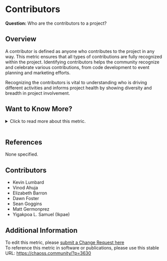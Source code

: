 # Contributors

**Question:** Who are the contributors to a project?

## Overview

A contributor is defined as anyone who contributes to the project in any way. This metric ensures that all types of contributions are fully recognized within the project. Identifying contributors helps the community recognize and celebrate various contributions, from code development to event planning and marketing efforts.

Recognizing the contributors is vital to understanding who is driving different activities and informs project health by showing diversity and breadth in project involvement.

## Want to Know More?

<span markdown="1"><details>

<summary>Click to read more about this metric.</summary>

### Data Collection Strategies

As indicated below, some contributor information is available via software such as GrimoireLab and Augur.

**Surveys and Interviews:** Some contributor insights are less easily obtained from trace data and may require additional surveys or interviews with community members or event registrations. Sample questions include:

*   *Which contributors do not typically appear in lists of contributors?*
*   *Which contributors are often overlooked because their contributions are more “behind the scenes”?*
*   *Who are the community members you work with regularly?*

Surveys with Likert scale or matrix formats can also provide insights into contributor activity levels.\
Sample questions for community members:

*   *Likert scale \[1-x]: I am contributing to the project.*

*   *Matrix survey item:* How often do you engage in the following activities in the project?
    *   Column headings: Never, Rarely(less than once a month), Sometimes (more than once a month), Often(once a week or more)
    *   Rows include: a) Contributing/reviewing code, b) Creating or maintaining documentation, c) Translating documentation, d) Participating in decision making about the project’s development, e) Serving as a community organizer, f) Mentoring other contributors, g) Attending events in person, h) Participating through school or university computing programs, i) Participating through a program like Outreachy, Google Summer of Code, etc., j) Helping with the ASF operations (e.g., board meetings or fundraising)

*   **Aggregators:** Collect contributor names from collaboration tools, such as source code repositories, issue trackers, event registrations, mailing lists or any other tools a project uses.
    *   *Count:* Total number of contributors during a given time period.

*   **Parameters:**
    *   *Period of time:* Start and end dates for the period in which contributions are counted (default: forever).

*   **Data Sources:** Contributor data can be collected from collaboration platforms like GitHub, GitLab, IRC, blogs, and forums, or from tools like GrimoireLab and Augur.

### Filters

By location of engagement. For example:

*   Commit authors
*   Issue authors
*   Review participants, e.g., in pull requests
*   Mailing list authors
*   Event participants
*   IRC authors
*   Blog authors
*   By release cycle
*   Timeframe of activity in the project, e.g, find new contributors
*   Programming languages of the project
*   Role or function in project

</details></span><br>

## References

None specified.

## Contributors

*   Kevin Lumbard
*   Vinod Ahuja
*   Elizabeth Barron
*   Dawn Foster
*   Sean Goggins
*   Matt Germonprez
*   Yigakpoa L. Samuel (Ikpae)

## Additional Information

To edit this metric, please [submit a Change Request here](https://github.com/chaoss/wg-metrics-development/blob/main/focus-areas/people/contributors.md)<br>
To reference this metric in software or publications, please use this stable URL: <https://chaoss.community/?p=3630>

<!-- # For groupings in the knowledge base
Context tags: Contributor Recognition, Project Health, Community Engagement, Project Involvement Metrics, Contributor Roles
Keyword tags: Contributors, Contribution Tracking, Project Contributors, Contributor Growth, New Contributors
-->
